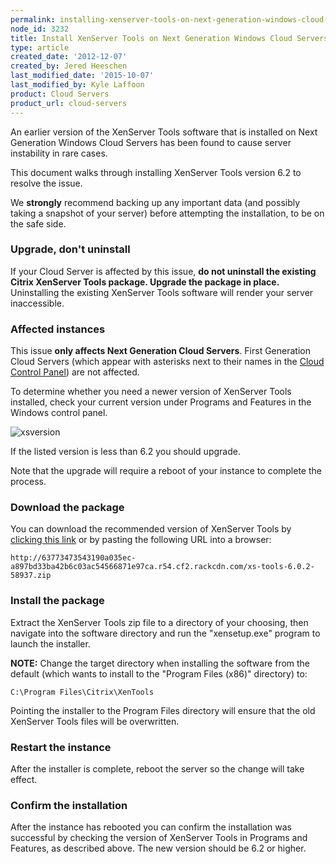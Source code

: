 ```yaml
---
permalink: installing-xenserver-tools-on-next-generation-windows-cloud-servers/
node_id: 3232
title: Install XenServer Tools on Next Generation Windows Cloud Servers
type: article
created_date: '2012-12-07'
created_by: Jered Heeschen
last_modified_date: '2015-10-07'
last_modified_by: Kyle Laffoon
product: Cloud Servers
product_url: cloud-servers
---
```


An earlier version of the XenServer Tools software that is installed on Next Generation Windows Cloud Servers has been found to cause server instability in rare cases.

This document walks through installing XenServer Tools version 6.2 to resolve the issue.

We **strongly** recommend backing up any important data (and possibly taking a snapshot of your server) before attempting the installation, to be on the safe side.

### Upgrade, don't uninstall 

If your Cloud Server is affected by this issue, **do not uninstall the existing Citrix XenServer Tools package.  Upgrade the package in place.**  Uninstalling the existing XenServer Tools software will render your server inaccessible.

### Affected instances 

[nextcp]:https://mycloud.rackspace.com

This issue **only affects Next Generation Cloud Servers**.  First Generation Cloud Servers (which appear with asterisks next to their names in the [Cloud Control Panel][nextcp]) are not affected.

To determine whether you need a newer version of XenServer Tools installed, check your current version under Programs and Features in the Windows control panel.

![xsversion](http://63773473543190a035ec-a897bd33ba42b6c03ac54566871e97ca.r54.cf2.rackcdn.com/xstoolsversion.png)

If the listed version is less than 6.2 you should upgrade.

Note that the upgrade will require a reboot of your instance to complete the process.

### Download the package 

[xsdownload]:http://8d268c176171c62fbd4b-7084e0c7b53cce27e6cc2142114e456e.r30.cf1.rackcdn.com/xstools-6.2.zip

You can download the recommended version of XenServer Tools by [clicking this link][xsdownload] or by pasting the following URL into a browser:

    http://63773473543190a035ec-a897bd33ba42b6c03ac54566871e97ca.r54.cf2.rackcdn.com/xs-tools-6.0.2-58937.zip


### Install the package 

Extract the XenServer Tools zip file to a directory of your choosing, then navigate into the software directory and run the "xensetup.exe" program to launch the installer.

**NOTE:** Change the target directory when installing the software from the default (which wants to install to the "Program Files (x86)" directory) to:

    C:\Program Files\Citrix\XenTools

Pointing the installer to the Program Files directory will ensure that the old XenServer Tools files will be overwritten.

### Restart the instance 

After the installer is complete, reboot the server so the change will take effect.

### Confirm the installation 

After the instance has rebooted you can confirm the installation was successful by checking the version of XenServer Tools in Programs and Features, as described above.  The new version should be 6.2 or higher.
